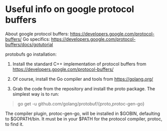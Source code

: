 Useful info on google protocol buffers
===================================================
About google protocol buffers: https://developers.google.com/protocol-buffers/
Go specifics: https://developers.google.com/protocol-buffers/docs/gotutorial

protobufs go installation:

1. Install the standard C++ implementation of protocol buffers from https://developers.google.com/protocol-buffers/

2. Of course, install the Go compiler and tools from https://golang.org/

3. Grab the code from the repository and install the proto package. The simplest way is to run:
 > go get -u github.com/golang/protobuf/{proto,protoc-gen-go}
 
The compiler plugin, protoc-gen-go, will be installed in $GOBIN, defaulting to $GOPATH/bin.
It must be in your $PATH for the protocol compiler, protoc, to find it.